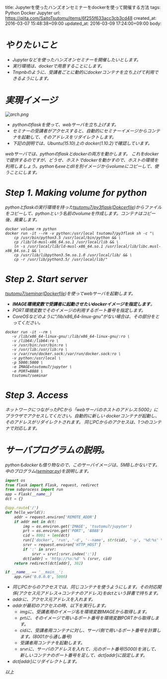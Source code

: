 title: Jupyterを使ったハンズオンセミナーをdockerを使って開催する方法
tags: Python Docker Jupyter
url: https://qiita.com/SaitoTsutomu/items/6f255f633acc3cb3cd48
created_at: 2016-03-07 15:48:38+09:00
updated_at: 2016-03-09 17:24:00+09:00
body:

# <i class='fa fa-laptop' /> やりたいこと
- Jupyterなどを使ったハンズオンセミナーを開催したいとします。
- 実行環境は、dockerで用意することにします。
- Tmpnbのように、受講者ごとに動的にdockerコンテナを立ち上げて利用できるようにします。

# <i class='fa fa-laptop' /> 実現イメージ
![arch.png](https://qiita-image-store.s3.amazonaws.com/0/13955/54661e95-45c9-839a-d581-dcce71c182ec.png)

- pythonのflaskを使って、webサーバを立ち上げます。
- セミナーの受講者がアクセスすると、自動的にセミナーイメージからコンテナを起動して、そのアドレスをリダイレクトします。
- 下記の説明では、Ubuntu(15.10)上の docker(1.10.2)で確認しています。

webサーバでは、pythonのflaskとdockerの両方を動かします。
これをdockerで提供するのですが、どうせ、ホストでdockerを動かすので、ホストの環境を利用しましょう。pythonもexeとdllを別イメージからvolumeにコピーして、使うことにします。

# <i class='fa fa-laptop' /> Step 1. Making volume for python
pythonとflaskの実行環境を持った[tsutomu7/py3flask](https://hub.docker.com/r/tsutomu7/py3flask/)([Dokcerfile](https://github.com/Tsutomu-KKE/py3flask/blob/master/Dockerfile))からファイルをコピーして、pythonという名前のvolumeを作成します。コンテナはコピー後、廃棄します。

```bash:bash
docker volume rm python
docker run -it --rm -v python:/usr/local tsutomu7/py3flask sh -c "\
    cp /usr/bin/python3.5 /usr/local/bin/python && \
    cp /lib/ld-musl-x86_64.so.1 /usr/local/lib && \
    ln -s /usr/local/lib/ld-musl-x86_64.so.1 /usr/local/lib/libc.musl-x86_64.so.1 && \
    cp /usr/lib/libpython3.5m.so.1.0 /usr/local/lib/ && \
    cp -r /usr/lib/python3.5/ /usr/local/lib/"
```

# <i class='fa fa-laptop' /> Step 2. Start server
[tsutomu7/seminar](https://hub.docker.com/r/tsutomu7/seminar/)([Dockerfile](https://github.com/Tsutomu-KKE/seminar/blob/master/Dockerfile))を使ってwebサーバを起動します。

- **IMAGE環境変数で受講者に起動させたいdockerイメージを指定します**。
- PORT環境変数でそのイメージの利用するポート番号を指定します。
- CoreOSなどのように"/lib/x86_64-linux-gnu"がない場合は、その部分をとってください。

```bash:bash
docker run -it --rm \
   -v /lib/x86_64-linux-gnu/:/lib/x86_64-linux-gnu/:ro \
   -v /lib64:/lib64:ro \
   -v /usr/bin:/usr/bin:ro \
   -v /usr/lib:/usr/lib:ro \
   -v /var/run/docker.sock:/var/run/docker.sock:ro \
   -v python:/usr/local \
   -p 5000:5000 \
   -e IMAGE=tsutomu7/jupyter \
   -e PORT=8888 \
   tsutomu7/seminar
```

# <i class='fa fa-laptop' /> Step 3. Access
ネットワークにつながったPCから「webサーバのホストのアドレス:5000」にブラウザでアクセスしてください。自動的に新しい dockerコンテナが起動し、そのアドレスがリダイレクトされます。
同じPCからのアクセスは、1つのコンテナで対応します。

# <i class='fa fa-laptop' /> サーバプログラムの説明。
pythonもdockerも借り物なので、このサーバイメージは、5MBしかないです。中のプログラム([seminar.py](https://github.com/Tsutomu-KKE/seminar/blob/master/seminar.py))を説明します。

```py3:seminar.py
import os
from flask import Flask, request, redirect
from subprocess import run
app = Flask(__name__)
dct = {}

@app.route('/')
def hello_world():
    addr = request.environ['REMOTE_ADDR']
    if addr not in dct:
        img = os.environ.get('IMAGE', 'tsutomu7/jupyter')
        prt = os.environ.get('PORT', '8888')
        cid = 8001 + len(dct)
        run(['docker', 'run', '-d', '--name', str(cid), '-p', '%d:%s' % (cid, prt), img])
        srvr = request.environ['HTTP_HOST']
        if ':' in srvr:
            srvr = srvr[:srvr.index(':')]
        dct[addr] = 'http://%s:%d' % (srvr, cid)
    return redirect(dct[addr], 302)

if __name__ == '__main__':
    app.run('0.0.0.0', 5000)
```

- 同じPCからのアクセスでは、同じコンテナを使うようにします。その対応関係(アクセス元アドレス→コンテナのアドレス)をdctという辞書で持ちます。
- addrに、アクセス元アドレスを入れます。
- addrが最初のアクセスの時、以下を実行します。
  - imgに、受講者用のイメージ名を環境変数IMAGEから取得します。
  - prtに、そのイメージで用いるポート番号を環境変数PORTから取得します。
  - cidに、受講者用コンテナに対し、サーバ側で用いるポート番号を計算します。(8001から通し番号)
  - 受講者用コンテナを起動します。
  - srvrに、サーバのアドレスを入れて、元のポート番号(5000)を消して、新しいコンテナのポート番号を足して、dct[addr]に設定します。
- dct[addr]にリダイレクトします。

以上

